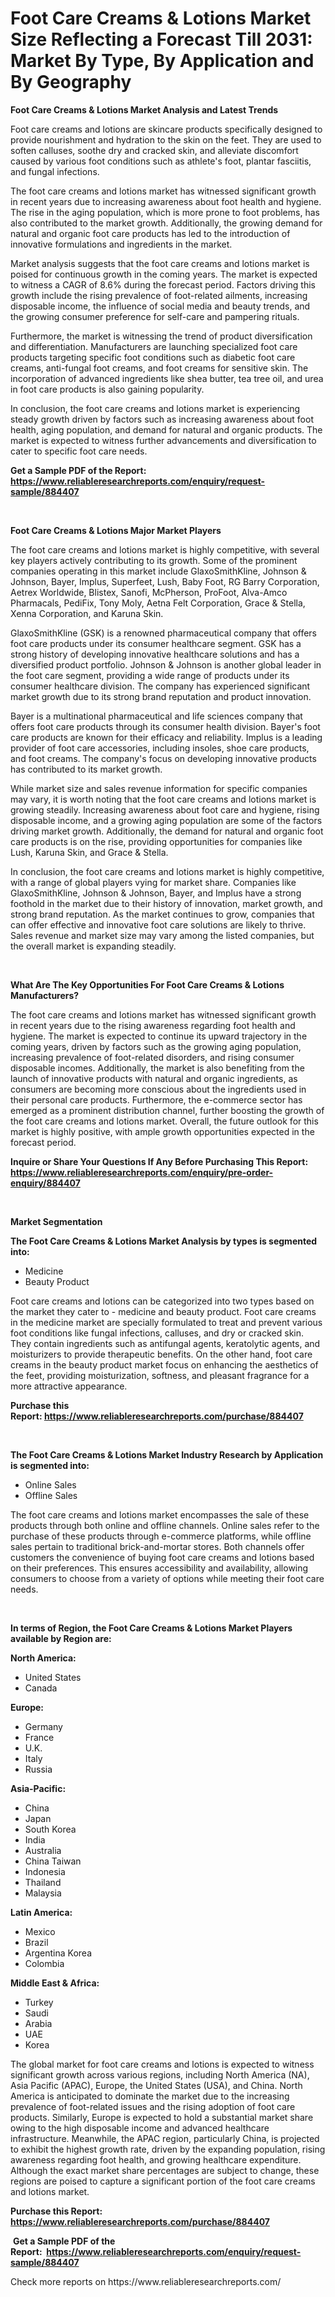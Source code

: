 <p><h1>Foot Care Creams & Lotions Market Size Reflecting a Forecast Till 2031: Market By Type, By Application and By Geography</h1></p><p><strong>Foot Care Creams & Lotions Market Analysis and Latest Trends</strong></p>
<p><p>Foot care creams and lotions are skincare products specifically designed to provide nourishment and hydration to the skin on the feet. They are used to soften calluses, soothe dry and cracked skin, and alleviate discomfort caused by various foot conditions such as athlete's foot, plantar fasciitis, and fungal infections.</p><p>The foot care creams and lotions market has witnessed significant growth in recent years due to increasing awareness about foot health and hygiene. The rise in the aging population, which is more prone to foot problems, has also contributed to the market growth. Additionally, the growing demand for natural and organic foot care products has led to the introduction of innovative formulations and ingredients in the market.</p><p>Market analysis suggests that the foot care creams and lotions market is poised for continuous growth in the coming years. The market is expected to witness a CAGR of 8.6% during the forecast period. Factors driving this growth include the rising prevalence of foot-related ailments, increasing disposable income, the influence of social media and beauty trends, and the growing consumer preference for self-care and pampering rituals.</p><p>Furthermore, the market is witnessing the trend of product diversification and differentiation. Manufacturers are launching specialized foot care products targeting specific foot conditions such as diabetic foot care creams, anti-fungal foot creams, and foot creams for sensitive skin. The incorporation of advanced ingredients like shea butter, tea tree oil, and urea in foot care products is also gaining popularity.</p><p>In conclusion, the foot care creams and lotions market is experiencing steady growth driven by factors such as increasing awareness about foot health, aging population, and demand for natural and organic products. The market is expected to witness further advancements and diversification to cater to specific foot care needs.</p></p>
<p><strong>Get a Sample PDF of the Report:&nbsp; <a href="https://www.reliableresearchreports.com/enquiry/request-sample/884407">https://www.reliableresearchreports.com/enquiry/request-sample/884407</a></strong></p>
<p>&nbsp;</p>
<p><strong>Foot Care Creams & Lotions Major Market Players</strong></p>
<p><p>The foot care creams and lotions market is highly competitive, with several key players actively contributing to its growth. Some of the prominent companies operating in this market include GlaxoSmithKline, Johnson & Johnson, Bayer, Implus, Superfeet, Lush, Baby Foot, RG Barry Corporation, Aetrex Worldwide, Blistex, Sanofi, McPherson, ProFoot, Alva-Amco Pharmacals, PediFix, Tony Moly, Aetna Felt Corporation, Grace & Stella, Xenna Corporation, and Karuna Skin. </p><p>GlaxoSmithKline (GSK) is a renowned pharmaceutical company that offers foot care products under its consumer healthcare segment. GSK has a strong history of developing innovative healthcare solutions and has a diversified product portfolio. Johnson & Johnson is another global leader in the foot care segment, providing a wide range of products under its consumer healthcare division. The company has experienced significant market growth due to its strong brand reputation and product innovation.</p><p>Bayer is a multinational pharmaceutical and life sciences company that offers foot care products through its consumer health division. Bayer's foot care products are known for their efficacy and reliability. Implus is a leading provider of foot care accessories, including insoles, shoe care products, and foot creams. The company's focus on developing innovative products has contributed to its market growth.</p><p>While market size and sales revenue information for specific companies may vary, it is worth noting that the foot care creams and lotions market is growing steadily. Increasing awareness about foot care and hygiene, rising disposable income, and a growing aging population are some of the factors driving market growth. Additionally, the demand for natural and organic foot care products is on the rise, providing opportunities for companies like Lush, Karuna Skin, and Grace & Stella.</p><p>In conclusion, the foot care creams and lotions market is highly competitive, with a range of global players vying for market share. Companies like GlaxoSmithKline, Johnson & Johnson, Bayer, and Implus have a strong foothold in the market due to their history of innovation, market growth, and strong brand reputation. As the market continues to grow, companies that can offer effective and innovative foot care solutions are likely to thrive. Sales revenue and market size may vary among the listed companies, but the overall market is expanding steadily.</p></p>
<p>&nbsp;</p>
<p><strong>What Are The Key Opportunities For Foot Care Creams & Lotions Manufacturers?</strong></p>
<p><p>The foot care creams and lotions market has witnessed significant growth in recent years due to the rising awareness regarding foot health and hygiene. The market is expected to continue its upward trajectory in the coming years, driven by factors such as the growing aging population, increasing prevalence of foot-related disorders, and rising consumer disposable incomes. Additionally, the market is also benefiting from the launch of innovative products with natural and organic ingredients, as consumers are becoming more conscious about the ingredients used in their personal care products. Furthermore, the e-commerce sector has emerged as a prominent distribution channel, further boosting the growth of the foot care creams and lotions market. Overall, the future outlook for this market is highly positive, with ample growth opportunities expected in the forecast period.</p></p>
<p><strong>Inquire or Share Your Questions If Any Before Purchasing This Report: <a href="https://www.reliableresearchreports.com/enquiry/pre-order-enquiry/884407">https://www.reliableresearchreports.com/enquiry/pre-order-enquiry/884407</a></strong></p>
<p>&nbsp;</p>
<p><strong>Market Segmentation</strong></p>
<p><strong>The Foot Care Creams & Lotions Market Analysis by types is segmented into:</strong></p>
<p><ul><li>Medicine</li><li>Beauty Product</li></ul></p>
<p><p>Foot care creams and lotions can be categorized into two types based on the market they cater to - medicine and beauty product. Foot care creams in the medicine market are specially formulated to treat and prevent various foot conditions like fungal infections, calluses, and dry or cracked skin. They contain ingredients such as antifungal agents, keratolytic agents, and moisturizers to provide therapeutic benefits. On the other hand, foot care creams in the beauty product market focus on enhancing the aesthetics of the feet, providing moisturization, softness, and pleasant fragrance for a more attractive appearance.</p></p>
<p><strong>Purchase this Report:&nbsp;<a href="https://www.reliableresearchreports.com/purchase/884407">https://www.reliableresearchreports.com/purchase/884407</a></strong></p>
<p>&nbsp;</p>
<p><strong>The Foot Care Creams & Lotions Market Industry Research by Application is segmented into:</strong></p>
<p><ul><li>Online Sales</li><li>Offline Sales</li></ul></p>
<p><p>The foot care creams and lotions market encompasses the sale of these products through both online and offline channels. Online sales refer to the purchase of these products through e-commerce platforms, while offline sales pertain to traditional brick-and-mortar stores. Both channels offer customers the convenience of buying foot care creams and lotions based on their preferences. This ensures accessibility and availability, allowing consumers to choose from a variety of options while meeting their foot care needs.</p></p>
<p>&nbsp;</p>
<p><strong>In terms of Region, the Foot Care Creams & Lotions Market Players available by Region are:</strong></p>
<p>
    <p> <strong> North America: </strong>
        <ul>
            <li>United States</li>
            <li>Canada</li>
        </ul>
        </p> 
    <p> <strong> Europe: </strong>
        <ul>
            <li>Germany</li>
            <li>France</li>
            <li>U.K.</li>
            <li>Italy</li>
            <li>Russia</li>
        </ul>
        </p> 
    <p> <strong> Asia-Pacific: </strong>
        <ul>
            <li>China</li>
            <li>Japan</li>
            <li>South Korea</li>
            <li>India</li>
            <li>Australia</li>
            <li>China Taiwan</li>
            <li>Indonesia</li>
            <li>Thailand</li>
            <li>Malaysia</li>
        </ul>
        </p> 
    <p> <strong> Latin America: </strong>
        <ul>
            <li>Mexico</li>
            <li>Brazil</li>
            <li>Argentina Korea</li>
            <li>Colombia</li>
        </ul>
        </p> 
    <p> <strong> Middle East & Africa: </strong>
        <ul>
            <li>Turkey</li>
            <li>Saudi</li>
            <li>Arabia</li>
            <li>UAE</li>
            <li>Korea</li>
        </ul>
    </p>
    </p>
<p><p>The global market for foot care creams and lotions is expected to witness significant growth across various regions, including North America (NA), Asia Pacific (APAC), Europe, the United States (USA), and China. North America is anticipated to dominate the market due to the increasing prevalence of foot-related issues and the rising adoption of foot care products. Similarly, Europe is expected to hold a substantial market share owing to the high disposable income and advanced healthcare infrastructure. Meanwhile, the APAC region, particularly China, is projected to exhibit the highest growth rate, driven by the expanding population, rising awareness regarding foot health, and growing healthcare expenditure. Although the exact market share percentages are subject to change, these regions are poised to capture a significant portion of the foot care creams and lotions market.</p></p>
<p><strong>Purchase this Report: <a href="https://www.reliableresearchreports.com/purchase/884407">https://www.reliableresearchreports.com/purchase/884407</a></strong></p>
<p>&nbsp;<strong>Get a Sample PDF of the Report:&nbsp;&nbsp;<a href="https://www.reliableresearchreports.com/enquiry/request-sample/884407">https://www.reliableresearchreports.com/enquiry/request-sample/884407</a></strong></p>
<p><strong></strong></p>
<p>Check more reports on https://www.reliableresearchreports.com/</p>